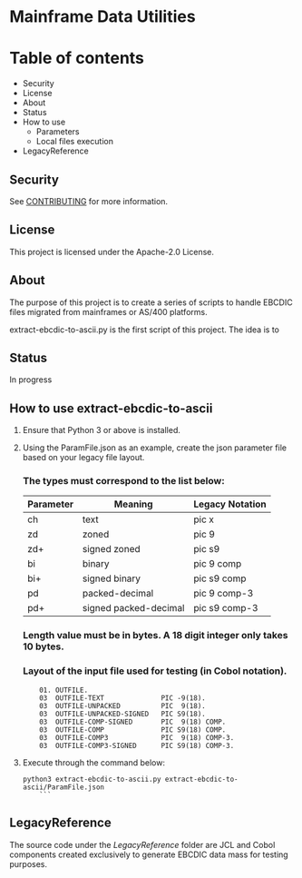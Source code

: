 # Mainframe Data Utilities

Table of contents
=================
* Security
* License
* About
* Status
* How to use
    * Parameters
    * Local files execution
* LegacyReference

## Security

See [CONTRIBUTING](CONTRIBUTING.md#security-issue-notifications) for more information.

## License

This project is licensed under the Apache-2.0 License.

## About

The purpose of this project is to create a series of scripts to handle EBCDIC files migrated from mainframes or AS/400 platforms.

extract-ebcdic-to-ascii.py is the first script of this project. The idea is to

## Status

In progress

## How to use extract-ebcdic-to-ascii

1. Ensure that Python 3 or above is installed.

2. Using the ParamFile.json as an example, create the json parameter file based on your legacy file layout.

    ### The types must correspond to the list below:
    | Parameter | Meaning              |Legacy Notation |
    |-----------|----------------------|----------------|
    | ch        | text                 | pic  x         |
    | zd        | zoned                | pic  9         |
    | zd+       | signed zoned         | pic s9|        |
    | bi        | binary               | pic  9 comp    |
    | bi+       | signed binary        | pic s9 comp    |
    | pd        | packed-decimal       | pic  9 comp-3  |
    | pd+       | signed packed-decimal| pic s9 comp-3  |

    ### Length value must be in bytes. A 18 digit integer only takes 10 bytes.

    ### Layout of the input file used for testing (in Cobol notation).

    ```
        01. OUTFILE.
        03  OUTFILE-TEXT              PIC -9(18). 
        03  OUTFILE-UNPACKED          PIC  9(18). 
        03  OUTFILE-UNPACKED-SIGNED   PIC S9(18). 
        03  OUTFILE-COMP-SIGNED       PIC  9(18) COMP. 
        03  OUTFILE-COMP              PIC S9(18) COMP. 
        03  OUTFILE-COMP3             PIC  9(18) COMP-3. 
        03  OUTFILE-COMP3-SIGNED      PIC S9(18) COMP-3. 
    ```

3. Execute through the command below:

    ```
    python3 extract-ebcdic-to-ascii.py extract-ebcdic-to-ascii/ParamFile.json 
        ```

## LegacyReference 

The source code under the *LegacyReference* folder are JCL and Cobol components created exclusively to generate EBCDIC data mass for testing purposes.